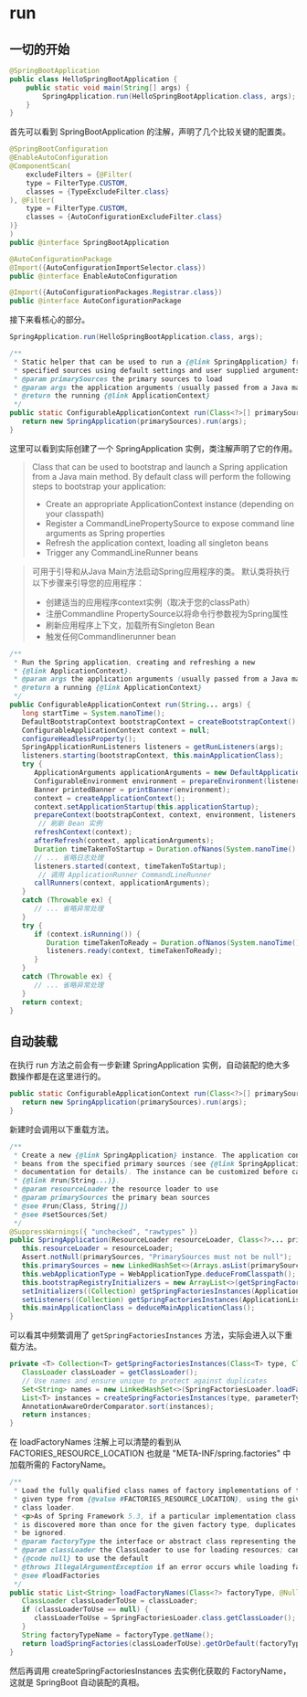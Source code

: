 # run

## 一切的开始

```java
@SpringBootApplication
public class HelloSpringBootApplication {
    public static void main(String[] args) {
        SpringApplication.run(HelloSpringBootApplication.class, args);
    }
}
```

首先可以看到 SpringBootApplication 的注解，声明了几个比较关键的配置类。

```java
@SpringBootConfiguration
@EnableAutoConfiguration
@ComponentScan(
    excludeFilters = {@Filter(
    type = FilterType.CUSTOM,
    classes = {TypeExcludeFilter.class}
), @Filter(
    type = FilterType.CUSTOM,
    classes = {AutoConfigurationExcludeFilter.class}
)}
)
public @interface SpringBootApplication
```

```java
@AutoConfigurationPackage
@Import({AutoConfigurationImportSelector.class})
public @interface EnableAutoConfiguration
```

```java
@Import({AutoConfigurationPackages.Registrar.class})
public @interface AutoConfigurationPackage
```

接下来看核心的部分。

```java
SpringApplication.run(HelloSpringBootApplication.class, args);
```

```java
/**
 * Static helper that can be used to run a {@link SpringApplication} from the
 * specified sources using default settings and user supplied arguments.
 * @param primarySources the primary sources to load
 * @param args the application arguments (usually passed from a Java main method)
 * @return the running {@link ApplicationContext}
 */
public static ConfigurableApplicationContext run(Class<?>[] primarySources, String[] args) {
   return new SpringApplication(primarySources).run(args);
}
```

这里可以看到实际创建了一个 SpringApplication 实例，类注解声明了它的作用。

> Class that can be used to bootstrap and launch a Spring application from a Java main method. By default class will perform the following steps to bootstrap your application:
>
> - Create an appropriate ApplicationContext instance (depending on your classpath)
> - Register a CommandLinePropertySource to expose command line arguments as Spring properties
> - Refresh the application context, loading all singleton beans
> - Trigger any CommandLineRunner beans

>可用于引导和从Java Main方法启动Spring应用程序的类。 默认类将执行以下步骤来引导您的应用程序：
>
> - 创建适当的应用程序context实例（取决于您的classPath）
> - 注册Commandline PropertySource以将命令行参数视为Spring属性
> - 刷新应用程序上下文，加载所有Singleton Bean
> - 触发任何Commandlinerunner bean

```java
/**
 * Run the Spring application, creating and refreshing a new
 * {@link ApplicationContext}.
 * @param args the application arguments (usually passed from a Java main method)
 * @return a running {@link ApplicationContext}
 */
public ConfigurableApplicationContext run(String... args) {
   long startTime = System.nanoTime();
   DefaultBootstrapContext bootstrapContext = createBootstrapContext();
   ConfigurableApplicationContext context = null;
   configureHeadlessProperty();
   SpringApplicationRunListeners listeners = getRunListeners(args);
   listeners.starting(bootstrapContext, this.mainApplicationClass);
   try {
      ApplicationArguments applicationArguments = new DefaultApplicationArguments(args);
      ConfigurableEnvironment environment = prepareEnvironment(listeners, bootstrapContext, applicationArguments);
      Banner printedBanner = printBanner(environment);
      context = createApplicationContext();
      context.setApplicationStartup(this.applicationStartup);
      prepareContext(bootstrapContext, context, environment, listeners, applicationArguments, printedBanner);
       // 刷新 Bean 实例
      refreshContext(context);
      afterRefresh(context, applicationArguments);
      Duration timeTakenToStartup = Duration.ofNanos(System.nanoTime() - startTime);
      // ... 省略日志处理
      listeners.started(context, timeTakenToStartup);
       // 调用 ApplicationRunner CommandLineRunner
      callRunners(context, applicationArguments);
   }
   catch (Throwable ex) {
      // ... 省略异常处理
   }
   try {
      if (context.isRunning()) {
         Duration timeTakenToReady = Duration.ofNanos(System.nanoTime() - startTime);
         listeners.ready(context, timeTakenToReady);
      }
   }
   catch (Throwable ex) {
      // ... 省略异常处理
   }
   return context;
}
```

## 自动装载

在执行 run 方法之前会有一步新建 SpringApplication 实例，自动装配的绝大多数操作都是在这里进行的。

```java
public static ConfigurableApplicationContext run(Class<?>[] primarySources, String[] args) {
   return new SpringApplication(primarySources).run(args);
}
```

新建时会调用以下重载方法。

```java
/**
 * Create a new {@link SpringApplication} instance. The application context will load
 * beans from the specified primary sources (see {@link SpringApplication class-level}
 * documentation for details). The instance can be customized before calling
 * {@link #run(String...)}.
 * @param resourceLoader the resource loader to use
 * @param primarySources the primary bean sources
 * @see #run(Class, String[])
 * @see #setSources(Set)
 */
@SuppressWarnings({ "unchecked", "rawtypes" })
public SpringApplication(ResourceLoader resourceLoader, Class<?>... primarySources) {
   this.resourceLoader = resourceLoader;
   Assert.notNull(primarySources, "PrimarySources must not be null");
   this.primarySources = new LinkedHashSet<>(Arrays.asList(primarySources));
   this.webApplicationType = WebApplicationType.deduceFromClasspath();
   this.bootstrapRegistryInitializers = new ArrayList<>(getSpringFactoriesInstances(BootstrapRegistryInitializer.class));
   setInitializers((Collection) getSpringFactoriesInstances(ApplicationContextInitializer.class));
   setListeners((Collection) getSpringFactoriesInstances(ApplicationListener.class));
   this.mainApplicationClass = deduceMainApplicationClass();
}
```

可以看其中频繁调用了 `getSpringFactoriesInstances` 方法，实际会进入以下重载方法。

```java
private <T> Collection<T> getSpringFactoriesInstances(Class<T> type, Class<?>[] parameterTypes, Object... args) {
   ClassLoader classLoader = getClassLoader();
   // Use names and ensure unique to protect against duplicates
   Set<String> names = new LinkedHashSet<>(SpringFactoriesLoader.loadFactoryNames(type, classLoader));
   List<T> instances = createSpringFactoriesInstances(type, parameterTypes, classLoader, args, names);
   AnnotationAwareOrderComparator.sort(instances);
   return instances;
}
```

在 loadFactoryNames 注解上可以清楚的看到从 FACTORIES_RESOURCE_LOCATION 也就是 "META-INF/spring.factories" 中加载所需的 FactoryName。

```java
/**
 * Load the fully qualified class names of factory implementations of the
 * given type from {@value #FACTORIES_RESOURCE_LOCATION}, using the given
 * class loader.
 * <p>As of Spring Framework 5.3, if a particular implementation class name
 * is discovered more than once for the given factory type, duplicates will
 * be ignored.
 * @param factoryType the interface or abstract class representing the factory
 * @param classLoader the ClassLoader to use for loading resources; can be
 * {@code null} to use the default
 * @throws IllegalArgumentException if an error occurs while loading factory names
 * @see #loadFactories
 */
public static List<String> loadFactoryNames(Class<?> factoryType, @Nullable ClassLoader classLoader) {
   ClassLoader classLoaderToUse = classLoader;
   if (classLoaderToUse == null) {
      classLoaderToUse = SpringFactoriesLoader.class.getClassLoader();
   }
   String factoryTypeName = factoryType.getName();
   return loadSpringFactories(classLoaderToUse).getOrDefault(factoryTypeName, Collections.emptyList());
}
```

然后再调用 createSpringFactoriesInstances 去实例化获取的 FactoryName，这就是 SpringBoot 自动装配的真相。